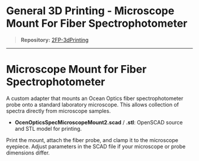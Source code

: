 # General 3D Printing - Microscope Mount For Fiber Spectrophotometer

> **Repository:** [2FP-3dPrinting](https://github.com/two-frontiers-project/2FP-3dPrinting)

---

# Microscope Mount for Fiber Spectrophotometer

A custom adapter that mounts an Ocean Optics fiber spectrophotometer probe onto a standard laboratory microscope. This allows collection of spectra directly from microscope samples.

- **OcenOpticsSpecMicroscopeMount2.scad** / **.stl**: OpenSCAD source and STL model for printing.

Print the mount, attach the fiber probe, and clamp it to the microscope eyepiece. Adjust parameters in the SCAD file if your microscope or probe dimensions differ.

